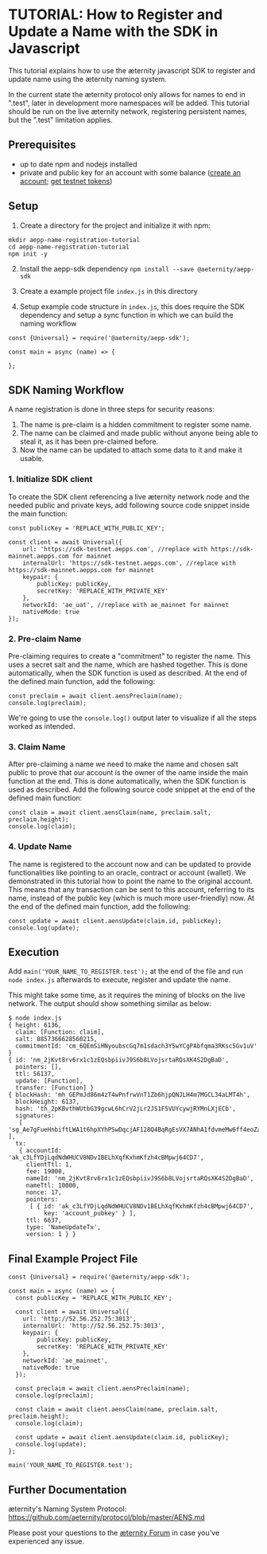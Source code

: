# TUTORIAL: How to Register and Update a Name with the SDK in Javascript


This tutorial explains how to use the æternity javascript SDK to register and update name using the æternity naming system.

In the current state the æternity protocol only allows for names to end in ".test", later in development more namespaces will be added. This tutorial should be run on the live æternity network, registering persistent names, but the ".test" limitation applies.

## Prerequisites

 - up to date npm and nodejs installed
 - private and public key for an account with some balance ([create an account](account-creation-in-ae-cli.md); [get testnet tokens](get-testnet-tokens.md))

## Setup

1. Create a directory for the project and initialize it with npm:

```
mkdir aepp-name-registration-tutorial
cd aepp-name-registration-tutorial
npm init -y
```

2. Install the aepp-sdk dependency `npm install --save @aeternity/aepp-sdk`

3. Create a example project file `index.js` in this directory

4. Setup example code structure in `index.js`, this does require the SDK dependency and setup a sync function in which we can build the naming workflow

```
const {Universal} = require('@aeternity/aepp-sdk');

const main = async (name) => {

};
```

## SDK Naming Workflow

A name registration is done in three steps for security reasons: 
1. The name is pre-claim is a hidden commitment to register some name. 
2. The name can be claimed and made public without anyone being able to steal it, as it has been pre-claimed before. 
3. Now the name can be updated to attach some data to it and make it usable.

### 1. Initialize SDK client

To create the SDK client referencing a live æternity network node and the needed public and private keys, add following source code snippet inside the main function:

```
const publicKey = 'REPLACE_WITH_PUBLIC_KEY';

const client = await Universal({
    url: 'https://sdk-testnet.aepps.com', //replace with https://sdk-mainnet.aepps.com for mainnet
    internalUrl: 'https://sdk-testnet.aepps.com', //replace with https://sdk-mainnet.aepps.com for mainnet
    keypair: {
        publicKey: publicKey,
        secretKey: 'REPLACE_WITH_PRIVATE_KEY'
    },
    networkId: 'ae_uat', //replace with ae_mainnet for mainnet
    nativeMode: true
});
```


### 2. Pre-claim Name

Pre-claiming requires to create a "commitment" to register the name. This uses a secret salt and the name, which are hashed together. This is done automatically, when the SDK function is used as described. At the end of the defined main function, add the following:

```
const preclaim = await client.aensPreclaim(name);
console.log(preclaim);
```

We're going to use the `console.log()` output later to visualize if all the steps worked as intended.


### 3. Claim Name

After pre-claiming a name we need to make the name and chosen salt public to prove that our account is the owner of the name inside the main function at the end. This is done automatically, when the SDK function is used as described. Add the following source code snippet at the end of the defined main function:

```
const claim = await client.aensClaim(name, preclaim.salt, preclaim.height);
console.log(claim);
```

### 4. Update Name

The name is registered to the account now and can be updated to provide functionalities like pointing to an oracle, contract or account (wallet). We demonstrated in this tutorial how to point the name to the original account. This means that any transaction can be sent to this account, referring to its name, instead of the public key (which is much more user-friendly) now. At the end of the defined main function, add the following:

```
const update = await client.aensUpdate(claim.id, publicKey);
console.log(update);
```

## Execution

Add `main('YOUR_NAME_TO_REGISTER.test');` at the end of the file and run `node index.js` afterwards to execute, register and update the name.

This might take some time, as it requires the mining of blocks on the live network. The output should show  something similar as below:

```
$ node index.js
{ height: 6136, 
  claim: [Function: claim],
  salt: 8857366628560215,
  commitmentId: 'cm_6QEmSiHNyoubscGq7m1sdach3Y5wYCgPAbfqma3RKsc5Gv1uV' }
{ id: 'nm_2jKvt8rv6rx1c1zEQsbpiivJ9S6b8LVojsrtaRQsXK4S2DgBaD',
  pointers: [],
  ttl: 56137,
  update: [Function],
  transfer: [Function] }
{ blockHash: 'mh_GEPmJd86m4zT4wPnfrwVnT1Zb6hjpQNJLH4m7MGCL34aLMT4h',
  blockHeight: 6137,
  hash: 'th_2pKBvthWUtbG39gcwL6hCrV2jLr2JS1F5VUYcywjRYMnLXjECb',
  signatures:
   [ 'sg_Ae7gFueHnbiftLWA1t6hpXYhPSwDqcjAF128Q4BqRgEsVX7ANhA1fdvmeMw6ff4eoZaeWDfwjkBXHpebghexFzW9urB52' ],
  tx:
   { accountId: 'ak_c3LfYDjLqdNdWHUCV8NDv1BELhXqfKxhmKfzh4cBMpwj64CD7',
     clientTtl: 1,
     fee: 19000,
     nameId: 'nm_2jKvt8rv6rx1c1zEQsbpiivJ9S6b8LVojsrtaRQsXK4S2DgBaD',
     nameTtl: 10000,
     nonce: 17,
     pointers:
      [ { id: 'ak_c3LfYDjLqdNdWHUCV8NDv1BELhXqfKxhmKfzh4cBMpwj64CD7',
          key: 'account_pubkey' } ],
     ttl: 6637,
     type: 'NameUpdateTx',
     version: 1 } }
```


## Final Example Project File

```
const {Universal} = require('@aeternity/aepp-sdk');

const main = async (name) => {
  const publicKey = 'REPLACE_WITH_PUBLIC_KEY';

  const client = await Universal({
    url: 'http://52.56.252.75:3013',
    internalUrl: 'http://52.56.252.75:3013',
    keypair: {
        publicKey: publicKey,
        secretKey: 'REPLACE_WITH_PRIVATE_KEY'
    },
    networkId: 'ae_mainnet',
    nativeMode: true
  });

  const preclaim = await client.aensPreclaim(name);
  console.log(preclaim);

  const claim = await client.aensClaim(name, preclaim.salt, preclaim.height);
  console.log(claim);

  const update = await client.aensUpdate(claim.id, publicKey);
  console.log(update);
};

main('YOUR_NAME_TO_REGISTER.test');
```

## Further Documentation

æternity's Naming System Protocol: https://github.com/aeternity/protocol/blob/master/AENS.md

Please post your questions to the [æternity Forum](https://forum.aeternity.com/c/development) in case you've experienced any issue.


